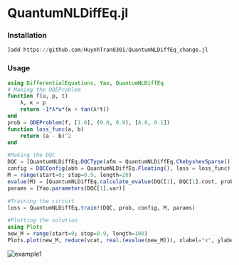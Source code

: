# QuantumNLDiffEq.jl

### Installation

```julia
]add https://github.com/HuynhTran0301/QuantumNLDiffEq_change.jl
```

### Usage

```julia
using DifferentialEquations, Yao, QuantumNLDiffEq
# Making the ODEProblem
function f(u, p, t)
	λ, κ = p
	return -1*λ*u*(κ + tan(λ*t))
end
prob = ODEProblem(f, [1.0], (0.0, 0.9), [8.0, 0.1])
function loss_func(a, b)
	return (a - b)^2
end

#Making the DQC
DQC = [QuantumNLDiffEq.DQCType(afm = QuantumNLDiffEq.ChebyshevSparse(), fm = chain(6, [put(i=>Ry(0)) for i in 1:6]), cost = [Add([put(6, i=>Z) for i in 1:6])], var = dispatch(EasyBuild.variational_circuit(6,5), :random), N = 6)]
config = DQCConfig(abh = QuantumNLDiffEq.Floating(), loss = loss_func)
M = range(start=0; stop=0.9, length=20)
evalue(M) = [QuantumNLDiffEq.calculate_evalue(DQC[1], DQC[1].cost, prob.u0[1], config.abh, params[1], M[x], M[1]) for x in 1:length(M)]
params = [Yao.parameters(DQC[1].var)]

#Training the circuit
loss = QuantumNLDiffEq.train!(DQC, prob, config, M, params)

#Plotting the solution
using Plots
new_M = range(start=0; stop=0.9, length=100)
Plots.plot(new_M, reduce(vcat, real.(evalue(new_M))), xlabel="x", ylabel="f(x)", legend=false)
```

![example1](https://user-images.githubusercontent.com/51269425/180599519-4e29b5c0-36e9-497b-b63c-db97d14a1050.png)
